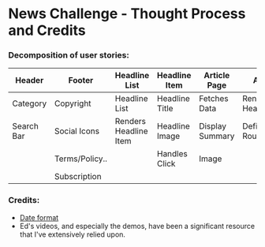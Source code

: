 # News Challenge - Thought Process and Credits

### Decomposition of user stories:

| Header     | Footer         | Headline List         | Headline Item  | Article Page    | App               |
| ---------- | -------------- | --------------------- | -------------- | --------------- | ----------------- |
| Category   | Copyright      | Headline List         | Headline Title | Fetches Data    | Renders Headlines |
| Search Bar | Social Icons   | Renders Headline Item | Headline Image | Display Summary | Defines Routes    |
|            | Terms/Policy.. |                       | Handles Click  | Image           |                   |
|            | Subscription   |                       |                |                 |                   |



### Credits:

- [Date format](https://developer.mozilla.org/en-US/docs/Web/JavaScript/Reference/Global_Objects/Date/toLocaleDateString)
- Ed's videos, and especially the demos, have been a significant resource that I've extensively relied upon.